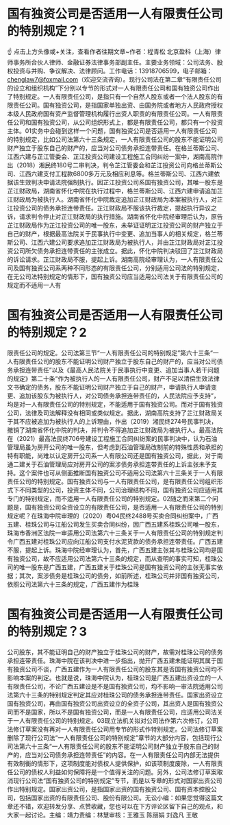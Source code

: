 # 国有独资公司是否适用一人有限责任公司的特别规定？1

☝ 点击上方头像或+关注，查看作者往期文章~作者：程青松  北京盈科（上海）律师事务所合伙人律师、金融证券法律事务部副主任。主要业务领域：公司法务、股权投资与并购、争议解决、法律顾问。工作电话：13918706599，电子邮箱：chenglaw7@foxmail.com（欢迎交流咨询）。现行公司法在第二章“有限责任公司的设立和组织机构”下分别以专节的形式对一人有限责任公司和国有独资公司作出了特别规定。一人有限责任公司，是指只有一个自然人股东或者一个法人股东的有限责任公司。国有独资公司，是指国家单独出资、由国务院或者地方人民政府授权本级人民政府国有资产监督管理机构履行出资人职责的有限责任公司。一人有限责任公司和国有独资公司，从公司组织形式上，都是有限责任公司，都只有一个投资主体。01实务中会碰到这样一个问题，国有独资公司是否适用一人有限责任公司的特别规定，比如公司法第六十三条规定，一人有限责任公司的股东不能证明公司财产独立于股东自己的财产的，应当对公司债务承担连带责任。在格兰蒂斯公司、江西六建与芷江管委会、芷江投资公司建设⼯程施⼯合同纠纷⼀案中，湖南高院作出（2018）湘民终180号二审判决，判令芷江管委会和芷江投资公司向格兰蒂斯公司、江西六建⽀付⼯程款6800多万元及相应利息等。格兰蒂斯公司、江西六建依据该⽣效判决申请法院强制执⾏。因芷江投资公司系国有独资公司，其唯一股东是芷江财政局，湖南省怀化中院在执⾏过程中，格兰蒂斯公司、江西六建申请追加芷江财政局为被执⾏⼈。湖南省怀化中院裁定追加芷江财政局为本案被执⾏⼈，对芷江投资公司的债务承担连带责任。芷江财政局不服该执⾏裁定，提起执行异议之诉，请求判令停⽌对芷江财政局的执⾏措施。湖南省怀化中院经审理后认为，原告芷江财政局作为芷江投资公司的唯⼀股东，未举证证明芷江投资公司的财产独⽴于⾃⼰的财产，根据最⾼法院关于民事执⾏中变更、追加当事⼈的相关规定，格兰蒂斯公司、江西六建公司要求追加芷江财政局为被执⾏⼈，并由芷江财政局对芷江投资公司所⽋债务承担连带责任的主张成⽴。据此，怀化中院判决驳回了芷江财政局的诉讼请求。芷江财政局不服，提起上诉。湖南高院经审理认为，⼀⼈有限责任公司及国有独资公司系两种不同形态的有限责任公司，分别适⽤公司法的特别规定，在⽆公司法特别规定的情形下，国有独资公司应当适⽤公司法关于有限责任公司的规定⽽不适⽤⼀⼈有

# 国有独资公司是否适用一人有限责任公司的特别规定？2

限责任公司的规定。公司法第三节“⼀⼈有限责任公司的特别规定”第六⼗三条“⼀⼈有限责任公司的股东不能证明公司财产独⽴于股东自己的财产的，应当对公司债务承担连带责任”以及《最高人民法院关于民事执行中变更、追加当事⼈若⼲问题的规定》第⼆⼗条“作为被执行⼈的⼀⼈有限责任公司，财产不足以清偿生效法律⽂书确定的债务，股东不能证明公司财产独立于自己的财产，申请执行人申请变更、追加该股东为被执行⼈，对公司债务承担连带责任的，⼈民法院应予⽀持”，均是对⼀⼈有限责任公司的特别规定，不能适⽤于国有独资公司。而对于国有独资公司，法律及司法解释没有相同或类似规定。据此，湖南高院支持了芷江财政局关于其不应被追加为被执⾏⼈的上诉理由，作出（2019）湘民终274号民事判决，撤销了湖南省怀化中院的判决，并判令不得追加芷江财政局为被执⾏⼈。最高法院在（2021）最⾼法民终706号建设⼯程施⼯合同纠纷案的民事判决中，认为⽯油管理局虽为房开公司的唯⼀股东，但考虑到⽯油管理局改制前的特殊性质和承担的特有职能，尚难以认定房开公司系⼀⼈有限公司还是国有独资公司，据此，对于南通⼆建关于⽯油管理局应对房开公司的案涉债务承担连带责任的上诉主张未予⽀持。这个案件也可从侧面推断国有独资公司不适用公司法第六十三条关于一人有限责任公司的特别规定。国有独资公司与一人有限责任公司，是有限责任公司组织形式下不同类型的公司，投资主体不同，公司治理结构不同，国有独资公司应适用其专门的特别规定，而不适用一人有限责任公司的特别规定。02随之而来第二个问题是，国有独资公司全资设立的有限责任公司，是否适用一人有限责任公司的特别规定呢？在珠海中院审理的（2020）粤04民终2488号买卖合同纠纷案中，⼴西五建、桂珠公司与江船公司发生买卖合同纠纷，因广西五建系桂珠公司唯一股东，珠海市⾹洲区法院一审适用公司法第六十三条关于一人有限责任公司的特别规定判令⼴西五建对桂珠公司应向江船公司⽀付⽔泥货款的债务承担连带责任。广西五建不服，提起上诉。珠海中院经审理认为，⾸先，⼴西五建主张其与桂珠公司均是国有独资公司，故不应适⽤公司法第六⼗三条的规定，⽽从查明的事实可知，桂珠公司的唯⼀股东是⼴西五建，⼴西五建关于桂珠公司是国有独资公司的主张⽆事实依据；其次，案涉债务是桂珠公司的债务，如前所述，桂珠公司并⾮国有独资公司，依照公司法第六⼗三条的规定，⼴西五建作为桂珠

# 国有独资公司是否适用一人有限责任公司的特别规定？3

公司股东，其不能证明⾃⼰的财产独⽴于桂珠公司的财产，故需对桂珠公司的债务承担连带责任。珠海中院在该判决中进一步指出，抛开⼴西五建未能证明其属于国有独资公司不谈，⼴西五建作为⼀⼈有限责任公司的股东其是否国有独资公司均不影响本案的判定。也就是说，珠海中院认为，桂珠公司是广西五建出资设立的一人有限责任公司，不论广西五建设是不是国有独资公司，均不影响一审法院适用公司法第六十三条的特别规定判定其应对桂珠公司的债务承担连带责任。国家出资设立国有独资公司，再由国有独资公司出资设立的全资子公司，其出资人是国有独资公司而不是国家，所以不是国有独资公司，而是一人有限责任公司，应适用公司法关于一人有限责任公司的特别规定。03现立法机关拟对公司法作第六次修订，公司法修订草案没有再对一人有限责任公司用专节的形式作特别规定。公司法修订草案删除了现行公司法“一人有限责任公司的特别规定”章节的大部分内容，包括现行公司法第六十三条“一人有限责任公司的股东不能证明公司财产独立于股东自己的财产的，应当对公司债务承担连带责任”的内容。在一人有限责任公司内部无法提供有效制衡的情形下，这项制度能对债权人提供保护，如该项制度废除，一人有限责任公司的债权人利益如何保障将是一个值得关注的问题。另外，公司法修订草案取消现行公司法“国有独资公司的特别规定”专节，而是以专章的形式对国家出资公司作出特别规定。国家出资公司，是指国家出资的国有独资公司、国有资本控股公司，包括国家出资的有限责任公司、股份有限公司。无讼小编：如果您觉得这篇文章还不错，欢迎转发分享、点赞收藏，您也可以在下方评论区留下自己的观点，和大家一起讨论。主编：靖力责编：林慧审核：王雅玉 陈丽娟 刘逸凡 王敬

